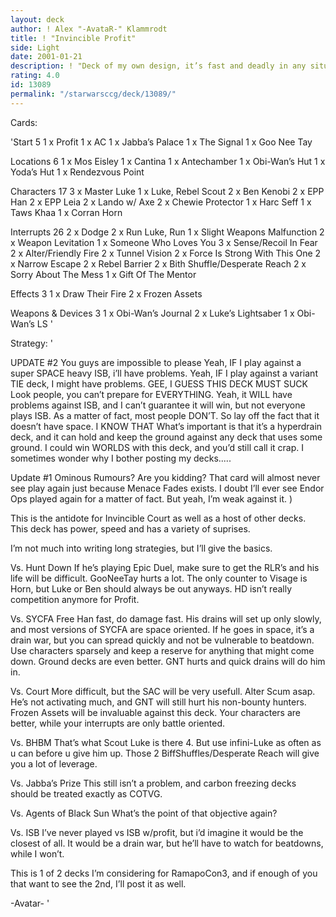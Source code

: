 ```yaml
---
layout: deck
author: ! Alex "-AvataR-" Klammrodt
title: ! "Invincible Profit"
side: Light
date: 2001-01-21
description: ! "Deck of my own design, it’s fast and deadly in any situation."
rating: 4.0
id: 13089
permalink: "/starwarsccg/deck/13089/"
---
```

Cards: 

'Start 5
1 x Profit
1 x AC
1 x Jabba’s Palace
1 x The Signal
1 x Goo Nee Tay

Locations 6
1 x Mos Eisley
1 x Cantina
1 x Antechamber
1 x Obi-Wan’s Hut
1 x Yoda’s Hut
1 x Rendezvous Point

Characters 17
3 x Master Luke
1 x Luke, Rebel Scout
2 x Ben Kenobi
2 x EPP Han
2 x EPP Leia
2 x Lando w/ Axe
2 x Chewie Protector
1 x Harc Seff
1 x Taws Khaa
1 x Corran Horn

Interrupts 26
2 x Dodge
2 x Run Luke, Run
1 x Slight Weapons Malfunction
2 x Weapon Levitation
1 x Someone Who Loves You
3 x Sense/Recoil In Fear
2 x Alter/Friendly Fire
2 x Tunnel Vision
2 x Force Is Strong With This One
2 x Narrow Escape
2 x Rebel Barrier
2 x Bith Shuffle/Desperate Reach
2 x Sorry About The Mess
1 x Gift Of The Mentor

Effects 3
1 x Draw Their Fire
2 x Frozen Assets

Weapons & Devices 3
1 x Obi-Wan’s Journal
2 x Luke’s Lightsaber
1 x Obi-Wan’s LS '

Strategy: '

UPDATE #2 You guys are impossible to please Yeah, IF I play against a super SPACE heavy ISB, i’ll have problems. Yeah, IF I play against a variant TIE deck, I might have problems. GEE, I GUESS THIS DECK MUST SUCK Look people, you can’t prepare for EVERYTHING. Yeah, it WILL have problems against ISB, and I can’t guarantee it will win, but not everyone plays ISB. As a matter of fact, most people DON’T. So lay off the fact that it doesn’t have space. I KNOW THAT What’s important is that it’s a hyperdrain deck, and it can hold and keep the ground against any deck that uses some ground. I could win WORLDS with this deck, and you’d still call it crap. I sometimes wonder why I bother posting my decks.....



Update #1 Ominous Rumours? Are you kidding? That card will almost never see play again just because Menace Fades exists. I doubt I’ll ever see Endor Ops played again for a matter of fact. But yeah, I’m weak against it. )


This is the antidote for Invincible Court as well as a host of other decks. This deck has power, speed and has a variety of suprises.

I’m not much into writing long strategies, but I’ll give the basics.

Vs. Hunt Down If he’s playing Epic Duel, make sure to get the RLR’s and his life will be difficult. GooNeeTay hurts a lot. The only counter to Visage is Horn, but Luke or Ben should always be out anyways. HD isn’t really competition anymore for Profit.

Vs. SYCFA Free Han fast, do damage fast. His drains will set up only slowly, and most versions of SYCFA are space oriented. If he goes in space, it’s a drain war, but you can spread quickly and not be vulnerable to beatdown. Use characters sparsely and keep a reserve for anything that might come down. Ground decks are even better. GNT hurts and quick drains will do him in.

Vs. Court More difficult, but the SAC will be very usefull. Alter Scum asap. He’s not activating much, and GNT will still hurt his non-bounty hunters. Frozen Assets will be invaluable against this deck. Your characters are better, while your interrupts are only battle oriented.

Vs. BHBM That’s what Scout Luke is there 4. But use infini-Luke as often as u can before u give him up. Those 2 BiffShuffles/Desperate Reach will give you a lot of leverage.

Vs. Jabba’s Prize This still isn’t a problem, and carbon freezing decks should be treated exactly as COTVG.

Vs. Agents of Black Sun What’s the point of that objective again?

Vs. ISB I’ve never played vs ISB w/profit, but i’d imagine it would be the closest of all. It would be a drain war, but he’ll have to watch for beatdowns, while I won’t.

This is 1 of 2 decks I’m considering for RamapoCon3, and if enough of you that want to see the 2nd, I’ll post it as well.

-Avatar-    '

